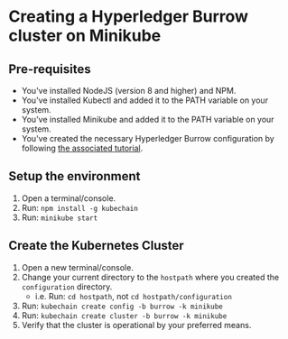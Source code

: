 # Creating a Hyperledger Burrow cluster on Minikube

## Pre-requisites
- You've installed NodeJS (version 8 and higher) and NPM.
- You've installed Kubectl and added it to the PATH variable on your system.
- You've installed Minikube and added it to the PATH variable on your system.
- You've created the necessary Hyperledger Burrow configuration by following [the associated tutorial](configuration.md).

## Setup the environment
1. Open a terminal/console.
1. Run: ``npm install -g kubechain``
1. Run: ``minikube start``

## Create the Kubernetes Cluster
1. Open a new terminal/console.
1. Change your current directory to the ``hostpath`` where you created the ``configuration`` directory.
   - i.e. Run: ``cd hostpath``, not `cd hostpath/configuration`
1. Run: ``kubechain create config -b burrow -k minikube``
1. Run: ``kubechain create cluster -b burrow -k minikube``
1. Verify that the cluster is operational by your preferred means.